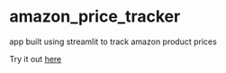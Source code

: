 # amazon_price_tracker
app built using streamlit to track amazon product prices

Try it out [here](https://amazonpricetracker-ankur.streamlit.app/)
